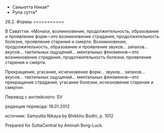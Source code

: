 * Саньютта Никая*
* Рупа сутта*

26\.2\. Формы
\=\=\=\=\=\=\=\=\=\=\=

В Саваттхи\. «Монахи, возникновение, продолжительность, образование и проявление форм—это возникновение страдания, продолжительность болезни, проявление старения и смерти\. Возникновение, продолжительность, образование и проявление звуков… запахов… вкусов… тактильных ощущений… ментальных феноменов—это возникновение страдания, продолжительность болезни, проявление старения и смерти\.

Прекращение, угасание, исчезновение форм… звуков… запахов… вкусов… тактильных ощущений… ментальных феноменов—это прекращение страдания, угасание болезни, исчезновение старения и смерти»\.

Перевод с английского: SV

редакция перевода: 16\.01\.2012

источник: Samyutta Nikaya by Bhikkhu Bodhi, p\. 1012

Prepared for SuttaCentral by Aminah Borg\-Luck\.